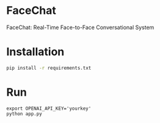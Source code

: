 # FaceChat

FaceChat: Real-Time Face-to-Face Conversational System

# Installation

```bash
pip install -r requirements.txt 
```

# Run

```
export OPENAI_API_KEY='yourkey'
python app.py
```
